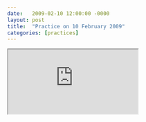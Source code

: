 ```yaml
---
date:   2009-02-10 12:00:00 -0000
layout: post
title:  "Practice on 10 February 2009"
categories: [practices]
---
```

<iframe src="https://www.youtube.com/embed/wDrirDcfij4?rel=0" allowfullscreen="allowfullscreen"></iframe>
